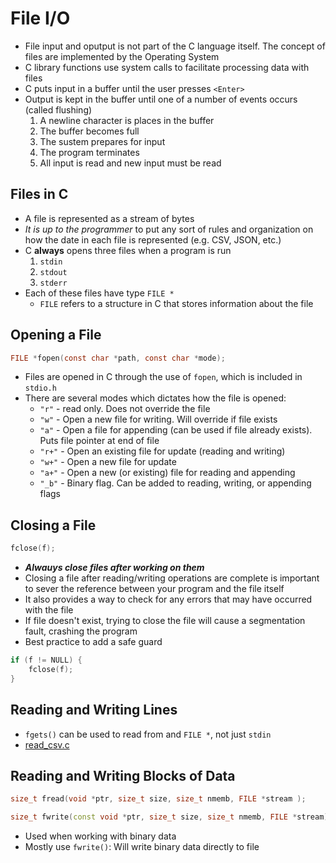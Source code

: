 # File I/O

- File input and oputput is not part of the C language itself. The concept of files are implemented by the Operating System
- C library functions use system calls to facilitate processing data with files
- C puts input in a buffer until the user presses `<Enter>`
- Output is kept in the buffer until one of a number of events occurs (called flushing)
    1. A newline character is places in the buffer
    2. The buffer becomes full
    3. The sustem prepares for input
    4. The program terminates
    5. All input is read and new input must be read

## Files in C

- A file is represented as a stream of bytes
- _It is up to the programmer_ to put any sort of rules and organization on how the date in each file is represented (e.g. CSV, JSON, etc.)
- C __always__ opens three files when a program is run
    1. `stdin`
    2. `stdout`
    3. `stderr`
- Each of these files have type `FILE *`
  - `FILE` refers to a structure in C that stores information about the file

## Opening a File

```c
FILE *fopen(const char *path, const char *mode);
```

- Files are opened in C through the use of `fopen`, which is included in `stdio.h`
- There are several modes which dictates how the file is opened:
  - `"r"` - read only. Does not override the file
  - `"w"` - Open a new file for writing. Will override if file exists
  - `"a"` - Open a file for appending (can be used if file already exists). Puts file pointer at end of file
  - `"r+"` - Open an existing file for update (reading and writing)
  - `"w+"` - Open a new file for update
  - `"a+"` - Open a new (or existing) file for reading and appending
  - `"_b"` - Binary flag. Can be added to reading, writing, or appending flags

## Closing a File

```c++
fclose(f);
```

- ___Alwauys close files after working on them___
- Closing a file after reading/writing operations are complete is important to sever the reference between your program and the file itself
- It also provides a way to check for any errors that may have occurred with the file
- If file doesn't exist, trying to close the file will cause a segmentation fault, crashing the program
- Best practice to add a safe guard

```c++
if (f != NULL) {
    fclose(f);
}
```

## Reading and Writing Lines

- `fgets()` can be used to read from and `FILE *`, not just `stdin`
- [read_csv.c](read_csv.c)

## Reading and Writing Blocks of Data

```c++
size_t fread(void *ptr, size_t size, size_t nmemb, FILE *stream );

size_t fwrite(const void *ptr, size_t size, size_t nmemb, FILE *stream);
```

- Used when working with binary data
- Mostly use `fwrite()`: Will write binary data directly to file